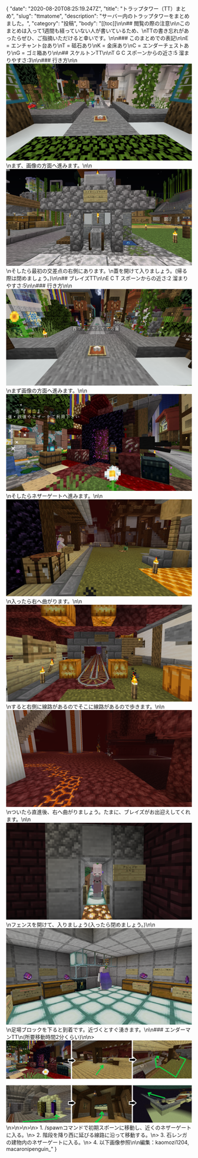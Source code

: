 {
  "date": "2020-08-20T08:25:19.247Z",
  "title": "トラップタワー（TT）まとめ",
  "slug": "ttmatome",
  "description": "サーバー内のトラップタワーをまとめました。",
  "category": "投稿",
  "body": "[[toc]]\n\n## 閲覧の際の注意\n\nこのまとめは入って1週間も経っていない人が書いているため、\nTTの書き忘れがあったらぜひ、ご指摘いただけると幸いです。\n\n### このまとめでの表記\n\nE = エンチャント台あり\nT = 砥石あり\nK = 金床あり\nC = エンダーチェストあり\nG = ゴミ箱あり\n\n## スケルトンTT\n\nT G C スポーンからの近さ:5 溜まりやすさ:3\n\n### 行き方\n\n![](/img/2020-08-20_17.00.44.png)\nまず、画像の方面へ進みます。\n\n![](/img/2020-08-20_17.03.31.png)\nそしたら最初の交差点の右側にあります。\n蓋を開けて入りましょう。(帰る際は閉めましょう。)\n\n## ブレイズTT\n\nE C T スポーンからの近さ:2 溜まりやすさ:5\n\n### 行き方\n\n![](/img/2020-08-20_17.06.52.png)\nまず画像の方面へ進みます。\n\n![](/img/2020-08-20_17.06.59.png)\nそしたらネザーゲートへ進みます。\n\n![](/img/2020-08-20_17.07.06.png)\n入ったら右へ曲がります。\n\n![](/img/2020-08-20_17.07.14.png)\nすると右側に線路があるのでそこに線路があるので歩きます。\n\n![](/img/2020-08-20_17.08.08.png)\nついたら直進後、右へ曲がりましょう。たまに、ブレイズがお出迎えしてくれます。\n\n![](/img/2020-08-20_17.08.22.png)\nフェンスを開けて、入りましょう(入ったら閉めましょう。)\n\n![](/img/2020-08-20_17.08.43.png)\n足場ブロックを下ると到着です。近づくとすぐ湧きます。\n\n### エンダーマンTT\n(所要移動時間2分くらい)\n\n> ![](/img/エンダーtt.png)\n>\n>\n>\n> 1. /spawnコマンドで初期スポーンに移動し、近くのネザーゲートに入る。\n> 2. 階段を降り西に延びる線路に沿って移動する。\n> 3. 石レンガの建物内のネザーゲートに入る。\n> 4. 以下画像参照\n\n編集：kaomozi1204, macaronipenguin_"
}